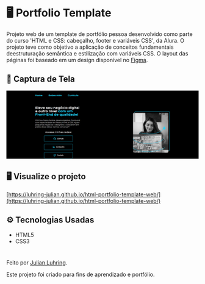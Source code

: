 # 🖥️ Portfolio Template

Projeto web de um template de portfólio pessoa desenvolvido como parte do curso 'HTML e CSS: cabeçalho, footer e variáveis CSS', da Alura. O projeto teve como objetivo a aplicação de conceitos fundamentais deestruturação semântica e estilização com variáveis CSS. O layout das páginas foi baseado em um design disponível no [Figma](https://www.figma.com/design/NrzJacC887svMVfF9oC2jM/Portfolio-Projeto-2?node-id=0-1&p=f).

## 🎨 Captura de Tela

![Preview do projeto](./assets/preview.png)

## 🖥️ Visualize o projeto

[https://luhring-julian.github.io/html-portfolio-template-web/](https://luhring-julian.github.io/html-portfolio-template-web/)

## ️⚙️ Tecnologias Usadas

- HTML5
- CSS3

#

Feito por [Julian Luhring](https://github.com/luhring-julian).

Este projeto foi criado para fins de aprendizado e portfólio.
